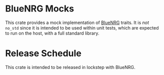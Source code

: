 # BlueNRG Mocks
This crate provides a mock implementation of
[BlueNRG](https://crates.io/crates/bluenrg) traits.  It is _not_
`no_std` since it is intended to be used within unit tests, which are
expected to run on the host, with a full standard library.

# Release Schedule

This crate is intended to be released in lockstep with BlueNRG.
